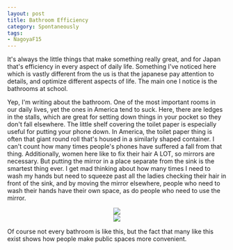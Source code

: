 ```yaml
---
layout: post
title: Bathroom Efficiency
category: Spontaneously
tags:
- NagoyaF15
---
```


It's always the little things that make something really great, and for Japan that's efficiency in every aspect of daily life. Something I've noticed here which is vastly different from the us is that the japanese pay attention to details, and optimize different aspects of life. The main one I notice is the bathrooms at school.


Yep, I'm writing about the bathroom. One of the most important rooms in our daily lives, yet the ones in America tend to suck. Here, there are ledges in the stalls, which are great for setting down things in your pocket so they don't fall elsewhere. The little shelf covering the toilet paper is especially useful for putting your phone down. In America, the toilet paper thing is often that giant round roll that's housed in a similarly shaped container. I can't count how many times people's phones have suffered a fall from that thing. 
Additionally, women here like to fix their hair A LOT, so mirrors are necessary. But putting the mirror in a place separate from the sink is the smartest thing ever. I get mad thinking about how many times I need to wash my hands but need to squeeze past all the ladies checking their hair in front of the sink, and by moving the mirror elsewhere, people who need to wash their hands have their own space, as do people who need to use the mirror.
<div class="col-sm-12 col-md-6" align="center">
  <img src="{{ site.baseurl }}/images/nagoya/IMAG8278.jpg">
</div>
<div class="col-sm-12 col-md-6" align="center">
<img src="{{ site.baseurl }}/images/nagoya/IMAG8279.jpg">
</div>

Of course not every bathroom is like this, but the fact that many like this exist shows how people make public spaces more convenient. 
